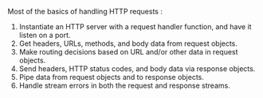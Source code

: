  Most of the basics of handling HTTP requests :

  1. Instantiate an HTTP server with a request handler function, and have it listen on a port.
  2. Get headers, URLs, methods, and body data from request objects.
  3. Make routing decisions based on URL and/or other data in request objects.
  4. Send headers, HTTP status codes, and body data via response objects.
  5. Pipe data from request objects and to response objects.
  6. Handle stream errors in both the request and response streams.
